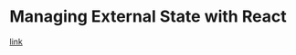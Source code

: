 # Managing External State with React

[link](https://managing-external-state-with-context-bjv29lwa0.now.sh/#0)
